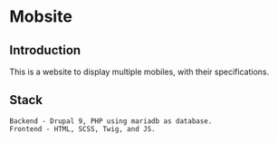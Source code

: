 # Mobsite 
## Introduction

This is a website to display multiple mobiles, with their specifications.

## Stack
    Backend - Drupal 9, PHP using mariadb as database.
    Frontend - HTML, SCSS, Twig, and JS.